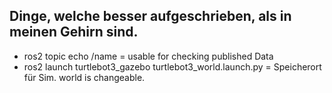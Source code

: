 ## Dinge, welche besser aufgeschrieben, als in meinen Gehirn sind. 
- ros2 topic echo /name = usable for checking published Data
- ros2 launch turtlebot3_gazebo turtlebot3_world.launch.py = Speicherort für Sim. world is changeable. 
